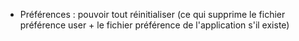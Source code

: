 * Préférences : pouvoir tout réinitialiser (ce qui supprime le fichier préférence user + le fichier préférence de l'application s'il existe)
